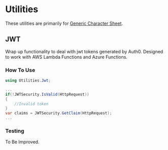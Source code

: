 # Utilities

These utilities are primarily for [Generic Character Sheet](https://github.com/Rangoric/generic-character-sheet-website).

## JWT

Wrap up functionality to deal with jwt tokens generated by Auth0. Designed to work with AWS Lambda Functions and Azure Functions.

### How To Use

```csharp
using Utilities.Jwt;

...
if(!JWTSecurity.IsValid(HttpRequest))
{
    //Invalid token
}
var claims = JWTSecurity.GetClaim(HttpRequest);
...
```

### Testing

To Be Improved.